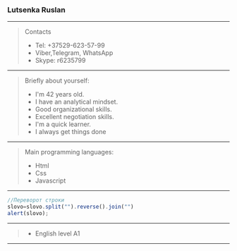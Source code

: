 ### Lutsenka Ruslan
---
>Contacts
> * Tel: +37529-623-57-99 
> * Viber,Telegram, WhatsApp
> * Skype: r6235799
---
>Briefly about yourself:
> 
> * I'm 42 years old.
> * I have an analytical mindset.
> * Good organizational skills.
> *  Excellent negotiation skills.
> * I'm a quick learner.
> * I always get things done
---
> Main programming languages:
> * Html
> * Css
> * Javascript
---
```Javascript
//Переворот строки
slovo=slovo.split("").reverse().join("") 
alert(slovo);
```
---
>* English level A1
---